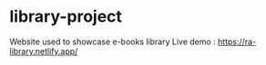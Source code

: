 # library-project

Website used to showcase e-books  library
Live demo : https://ra-library.netlify.app/




